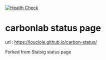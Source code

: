 [![Health Check](../../actions/workflows/health-check.yml/badge.svg)](../../actions/workflows/health-check.yml)

# carbonlab status page 

url : https://louciole.github.io/carbon-status/

Forked from Statsig status page 

